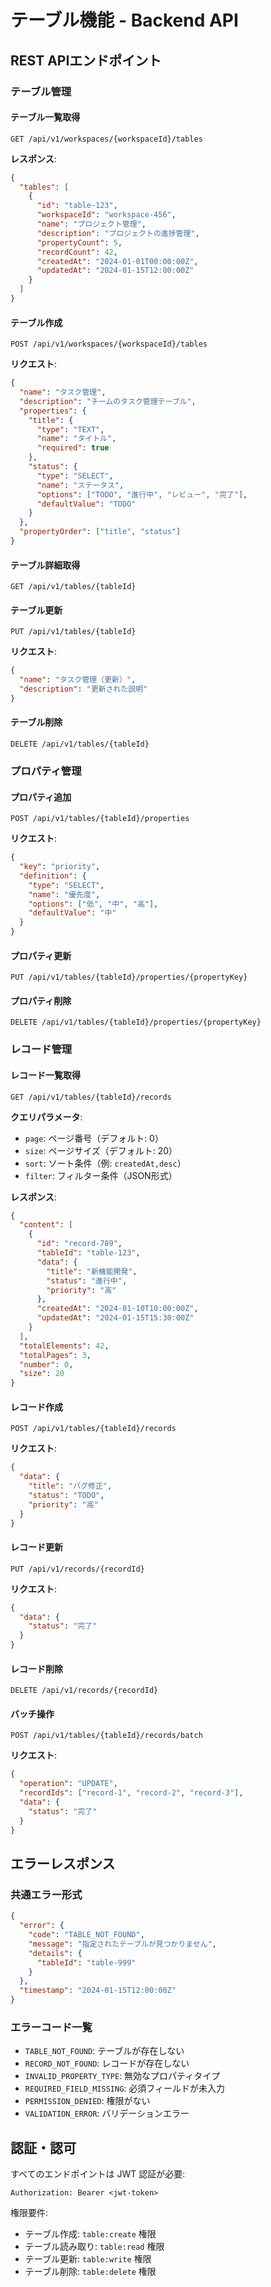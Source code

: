 # テーブル機能 - Backend API

## REST APIエンドポイント

### テーブル管理

#### テーブル一覧取得
```http
GET /api/v1/workspaces/{workspaceId}/tables
```

**レスポンス**:
```json
{
  "tables": [
    {
      "id": "table-123",
      "workspaceId": "workspace-456",
      "name": "プロジェクト管理",
      "description": "プロジェクトの進捗管理",
      "propertyCount": 5,
      "recordCount": 42,
      "createdAt": "2024-01-01T00:00:00Z",
      "updatedAt": "2024-01-15T12:00:00Z"
    }
  ]
}
```

#### テーブル作成
```http
POST /api/v1/workspaces/{workspaceId}/tables
```

**リクエスト**:
```json
{
  "name": "タスク管理",
  "description": "チームのタスク管理テーブル",
  "properties": {
    "title": {
      "type": "TEXT",
      "name": "タイトル",
      "required": true
    },
    "status": {
      "type": "SELECT",
      "name": "ステータス",
      "options": ["TODO", "進行中", "レビュー", "完了"],
      "defaultValue": "TODO"
    }
  },
  "propertyOrder": ["title", "status"]
}
```

#### テーブル詳細取得
```http
GET /api/v1/tables/{tableId}
```

#### テーブル更新
```http
PUT /api/v1/tables/{tableId}
```

**リクエスト**:
```json
{
  "name": "タスク管理（更新）",
  "description": "更新された説明"
}
```

#### テーブル削除
```http
DELETE /api/v1/tables/{tableId}
```

### プロパティ管理

#### プロパティ追加
```http
POST /api/v1/tables/{tableId}/properties
```

**リクエスト**:
```json
{
  "key": "priority",
  "definition": {
    "type": "SELECT",
    "name": "優先度",
    "options": ["低", "中", "高"],
    "defaultValue": "中"
  }
}
```

#### プロパティ更新
```http
PUT /api/v1/tables/{tableId}/properties/{propertyKey}
```

#### プロパティ削除
```http
DELETE /api/v1/tables/{tableId}/properties/{propertyKey}
```

### レコード管理

#### レコード一覧取得
```http
GET /api/v1/tables/{tableId}/records
```

**クエリパラメータ**:
- `page`: ページ番号（デフォルト: 0）
- `size`: ページサイズ（デフォルト: 20）
- `sort`: ソート条件（例: `createdAt,desc`）
- `filter`: フィルター条件（JSON形式）

**レスポンス**:
```json
{
  "content": [
    {
      "id": "record-789",
      "tableId": "table-123",
      "data": {
        "title": "新機能開発",
        "status": "進行中",
        "priority": "高"
      },
      "createdAt": "2024-01-10T10:00:00Z",
      "updatedAt": "2024-01-15T15:30:00Z"
    }
  ],
  "totalElements": 42,
  "totalPages": 3,
  "number": 0,
  "size": 20
}
```

#### レコード作成
```http
POST /api/v1/tables/{tableId}/records
```

**リクエスト**:
```json
{
  "data": {
    "title": "バグ修正",
    "status": "TODO",
    "priority": "高"
  }
}
```

#### レコード更新
```http
PUT /api/v1/records/{recordId}
```

**リクエスト**:
```json
{
  "data": {
    "status": "完了"
  }
}
```

#### レコード削除
```http
DELETE /api/v1/records/{recordId}
```

#### バッチ操作
```http
POST /api/v1/tables/{tableId}/records/batch
```

**リクエスト**:
```json
{
  "operation": "UPDATE",
  "recordIds": ["record-1", "record-2", "record-3"],
  "data": {
    "status": "完了"
  }
}
```

## エラーレスポンス

### 共通エラー形式
```json
{
  "error": {
    "code": "TABLE_NOT_FOUND",
    "message": "指定されたテーブルが見つかりません",
    "details": {
      "tableId": "table-999"
    }
  },
  "timestamp": "2024-01-15T12:00:00Z"
}
```

### エラーコード一覧
- `TABLE_NOT_FOUND`: テーブルが存在しない
- `RECORD_NOT_FOUND`: レコードが存在しない
- `INVALID_PROPERTY_TYPE`: 無効なプロパティタイプ
- `REQUIRED_FIELD_MISSING`: 必須フィールドが未入力
- `PERMISSION_DENIED`: 権限がない
- `VALIDATION_ERROR`: バリデーションエラー

## 認証・認可

すべてのエンドポイントは JWT 認証が必要:
```http
Authorization: Bearer <jwt-token>
```

権限要件:
- テーブル作成: `table:create` 権限
- テーブル読み取り: `table:read` 権限
- テーブル更新: `table:write` 権限
- テーブル削除: `table:delete` 権限
